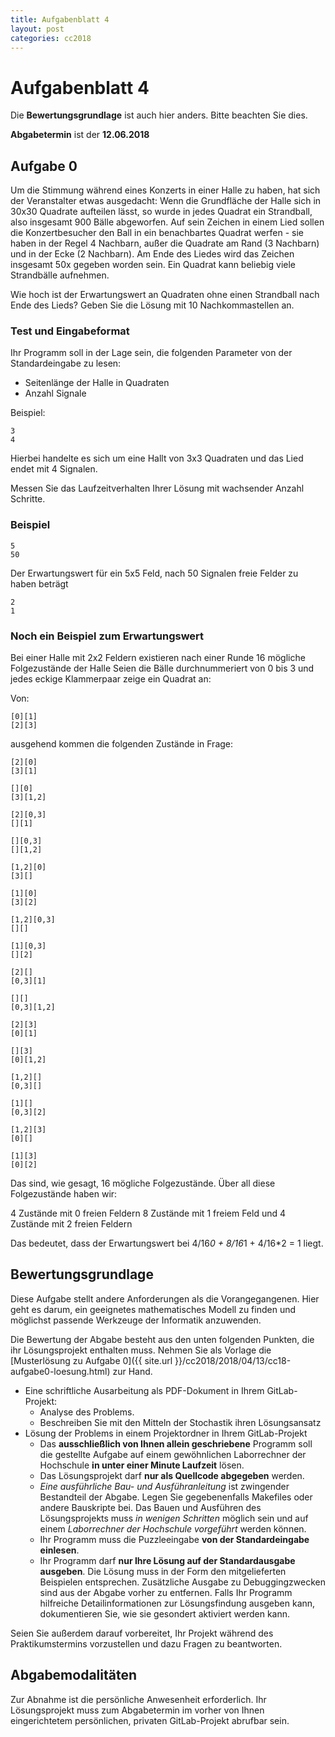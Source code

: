 ```yaml
---
title: Aufgabenblatt 4
layout: post
categories: cc2018
---
```


# Aufgabenblatt 4
Die **Bewertungsgrundlage** ist auch hier anders. Bitte beachten Sie dies.

**Abgabetermin** ist der **12.06.2018**


## Aufgabe 0

Um die Stimmung während eines Konzerts in einer Halle zu haben, hat sich der Veranstalter etwas ausgedacht:
Wenn die Grundfläche der Halle sich in 30x30 Quadrate aufteilen lässt, so wurde in jedes Quadrat ein Strandball, 
also insgesamt 900 Bälle abgeworfen.
Auf sein Zeichen in einem Lied sollen die Konzertbesucher den Ball in ein benachbartes Quadrat werfen - sie haben
in der Regel 4 Nachbarn, außer die Quadrate am Rand (3 Nachbarn) und in der Ecke (2 Nachbarn).
Am Ende des Liedes wird das Zeichen insgesamt 50x gegeben worden sein. Ein Quadrat kann beliebig viele Strandbälle aufnehmen.

Wie hoch ist der Erwartungswert an Quadraten ohne einen Strandball nach Ende des Lieds? Geben Sie die Lösung mit 10 Nachkommastellen an.

### Test und Eingabeformat

Ihr Programm soll in der Lage sein, die folgenden Parameter von der Standardeingabe zu lesen:

* Seitenlänge der Halle in Quadraten
* Anzahl Signale

Beispiel:
```
3
4
```
Hierbei handelte es sich um eine Hallt von 3x3 Quadraten und das Lied endet mit 4 Signalen.

Messen Sie das Laufzeitverhalten Ihrer Lösung mit wachsender Anzahl Schritte.

### Beispiel
```
5
50
```
Der Erwartungswert für ein 5x5 Feld, nach 50 Signalen freie Felder zu haben beträgt
```
2
1
```

### Noch ein Beispiel zum Erwartungswert

Bei einer Halle mit 2x2 Feldern existieren nach einer Runde 16 mögliche Folgezustände der Halle
Seien die Bälle durchnummeriert von 0 bis 3 und jedes eckige Klammerpaar zeige ein Quadrat an:

Von:
```
[0][1]
[2][3]
```
ausgehend kommen die folgenden Zustände in Frage:
```
[2][0]
[3][1]

[][0]
[3][1,2]

[2][0,3]
[][1]

[][0,3]
[][1,2]

[1,2][0]
[3][]

[1][0]
[3][2]

[1,2][0,3]
[][]

[1][0,3]
[][2]

[2][]
[0,3][1]

[][]
[0,3][1,2]

[2][3]
[0][1]

[][3]
[0][1,2]

[1,2][]
[0,3][]

[1][]
[0,3][2]

[1,2][3]
[0][]

[1][3]
[0][2]
```

Das sind, wie gesagt, 16 mögliche Folgezustände. Über all diese Folgezustände haben wir:

4 Zustände mit 0 freien Feldern
8 Zustände mit 1 freiem Feld
und 4 Zustände mit 2 freien Feldern

Das bedeutet, dass der Erwartungswert bei 4/16*0 + 8/16*1 + 4/16*2 = 1 liegt.



## Bewertungsgrundlage
Diese Aufgabe stellt andere Anforderungen als die Vorangegangenen. Hier geht es darum, ein geeignetes 
mathematisches Modell zu finden und möglichst passende Werkzeuge der Informatik anzuwenden.

Die Bewertung der Abgabe besteht aus den unten folgenden Punkten, die ihr Lösungsprojekt enthalten muss.
Nehmen Sie als Vorlage die [Musterlösung zu Aufgabe 0]({{ site.url }}/cc2018/2018/04/13/cc18-aufgabe0-loesung.html) zur Hand.

* Eine schriftliche Ausarbeitung als PDF-Dokument in Ihrem GitLab-Projekt:
  * Analyse des Problems.
  * Beschreiben Sie mit den Mitteln der Stochastik ihren Lösungsansatz
* Lösung der Problems in einem Projektordner in Ihrem GitLab-Projekt
  * Das **ausschließlich von Ihnen allein geschriebene** Programm soll die gestellte Aufgabe auf einem gewöhnlichen Laborrechner der Hochschule **in unter einer Minute Laufzeit** lösen.
  * Das Lösungsprojekt darf **nur als Quellcode abgegeben** werden. 
  * *Eine ausführliche Bau- und Ausführanleitung* ist zwingender Bestandteil der Abgabe. 
     Legen Sie gegebenenfalls Makefiles oder andere Bauskripte bei. Das Bauen und 
     Ausführen des Lösungsprojekts muss *in wenigen Schritten* möglich sein und 
     auf einem *Laborrechner der Hochschule vorgeführt* werden können.
  * Ihr Programm muss die Puzzleeingabe **von der Standardeingabe einlesen**.
  * Ihr Programm darf **nur Ihre Lösung auf der Standardausgabe ausgeben**. Die Lösung muss in der Form den mitgelieferten 
    Beispielen entsprechen.
    Zusätzliche Ausgabe zu Debuggingzwecken 
    sind aus der Abgabe vorher zu entfernen. Falls Ihr Programm hilfreiche Detailinformationen
    zur Lösungsfindung ausgeben kann, dokumentieren Sie, wie sie gesondert aktiviert werden kann.

Seien Sie außerdem darauf vorbereitet, Ihr Projekt während des Praktikumstermins vorzustellen und dazu Fragen zu beantworten.

## Abgabemodalitäten

Zur Abnahme ist die persönliche Anwesenheit erforderlich. Ihr Lösungsprojekt muss 
zum Abgabetermin im vorher von Ihnen eingerichtetem persönlichen, privaten 
GitLab-Projekt abrufbar sein.
